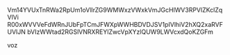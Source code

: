 Vm14YVUxTnRWa2RpUm1oVllrZG9WMWxzVWxkVmJGcHlWV3RPVlZKclZqVlVi
R00xWVVVeFdWRnJUbFpTCmJFWXpWWHBDVDJSV1pIVlhiV2hXQ2xaRVFUVlJN
bVIzWWtad2RGSlVNRXREYlZwcVpXYzlQUW9LWVcxdQoKZGFm

voz